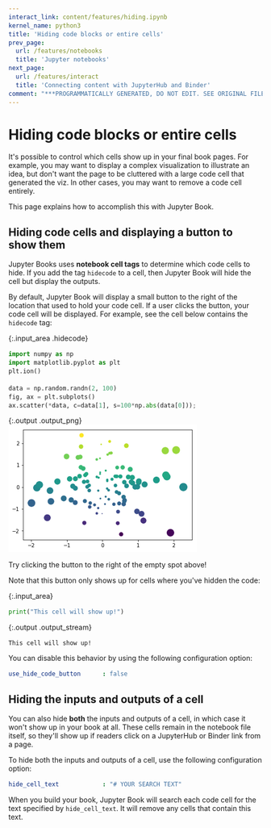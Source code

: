 ```yaml
---
interact_link: content/features/hiding.ipynb
kernel_name: python3
title: 'Hiding code blocks or entire cells'
prev_page:
  url: /features/notebooks
  title: 'Jupyter notebooks'
next_page:
  url: /features/interact
  title: 'Connecting content with JupyterHub and Binder'
comment: "***PROGRAMMATICALLY GENERATED, DO NOT EDIT. SEE ORIGINAL FILES IN /content***"
---
```


# Hiding code blocks or entire cells

It's possible to control which cells show up in your final book pages. For example,
you may want to display a complex visualization to illustrate an idea, but don't
want the page to be cluttered with a large code cell that generated the viz. In other
cases, you may want to remove a code cell entirely.

This page explains how to accomplish this with Jupyter Book.

## Hiding code cells and displaying a button to show them

Jupyter Books uses **notebook cell tags** to determine which code cells to hide.
If you add the tag `hidecode` to a cell, then Jupyter Book will hide the cell but
display the outputs.

By default, Jupyter Book will display a small button to the right of the 
location that used to hold your code cell. If a user clicks the button, your
code cell will be displayed. For example, see the cell below contains the `hidecode`
tag:



{:.input_area .hidecode}
```python
import numpy as np
import matplotlib.pyplot as plt
plt.ion()

data = np.random.randn(2, 100)
fig, ax = plt.subplots()
ax.scatter(*data, c=data[1], s=100*np.abs(data[0]));
```



{:.output .output_png}
![png](../images/features/hiding_1_0.png)



Try clicking the button to the right of the empty spot above!

Note that this button only shows up for cells where you've hidden the code:



{:.input_area}
```python
print("This cell will show up!")
```


{:.output .output_stream}
```
This cell will show up!

```

You can disable this behavior by using the following configuration option:

```yaml
use_hide_code_button      : false 
```

## Hiding the inputs and outputs of a cell

You can also hide **both** the inputs and outputs of a cell, in which case it
won't show up in your book at all. These cells remain in the notebook file itself,
so they'll show up if readers click on a JupyterHub or Binder link from a page.

To hide both the inputs and outputs of a cell, use the following configuration option:

```yaml
hide_cell_text            : "# YOUR SEARCH TEXT"
```

When you build your book, Jupyter Book will search each code cell for the text specified
by `hide_cell_text`. It will remove any cells that contain this text.
